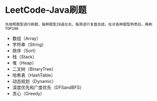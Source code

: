 # LeetCode-Java刷题

```先按照题型进行刷题，每种题型20道左右，每周进行复盘总结，在对各种题型熟悉后，再刷TOP100```

- 数组（Array）
- 字符串（String）
- 排序（Sort）
- 栈（Stack）
- 堆（Heap）
- 二叉树（BinaryTree）
- 哈希表（HashTable）
- 动态规划（Dynamic）
- 深度优先和广度优先（DFSandBFS）
- 贪心（Greedy）
